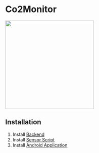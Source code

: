 # Co2Monitor

<img width="280" src="https://github.com/beworker/co2monitor/blob/master/android-client/docs/images/screen-1.png" />

## Installation
1. Install [Backend](https://github.com/beworker/co2monitor/tree/master/backend)
2. Install [Sensor Script](https://github.com/beworker/co2monitor/tree/master/sensor)
3. Install [Android Application](https://github.com/beworker/co2monitor/tree/master/android-client)
